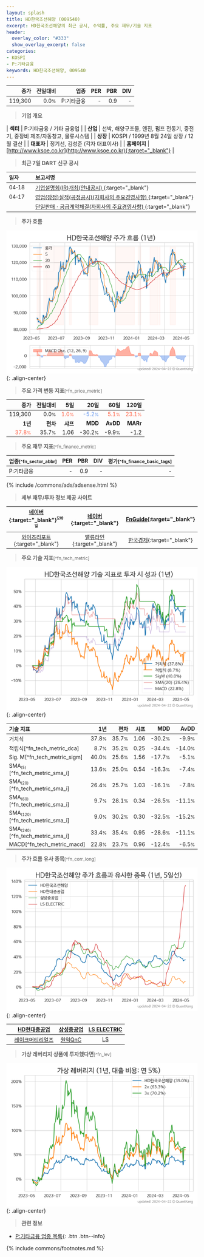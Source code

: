 ```yaml
---
layout: splash
title: HD한국조선해양 (009540)
excerpt: HD한국조선해양의 최근 공시, 수익률, 주요 재무/기술 지표
header:
  overlay_color: "#333"
  show_overlay_excerpt: false
categories:
- KOSPI
- P:기타금융
keywords: HD한국조선해양, 009540
---
```


| **종가** | **전일대비** | **업종** | **PER** | **PBR** | **DIV** |
| -------: | -----------: | -------: | ------: | ------: | ------: |
| 119,300 | 0.0<small>%</small> | P:기타금융 | - | 0.9 | - |

<!-- more -->


> **기업 개요**<a id="company"></a>

| <span style="white-space:nowrap;">**섹터**</span> | P:기타금융 / 기타 금융업 |
| <span style="white-space:nowrap;">**산업**</span> | 선박, 해양구조물, 엔진, 펌프 전동기, 중전기, 중장비 제조/자동창고, 물류시스템 |
| <span style="white-space:nowrap;">**상장**</span> | KOSPI / 1999년 8월 24일 상장 / 12월 결산 |
| <span style="white-space:nowrap;">**대표자**</span> | 정기선, 김성준 (각자 대표이사) |
| <span style="white-space:nowrap;">**홈페이지**</span> | [http://www.ksoe.co.kr](http://www.ksoe.co.kr){:target="_blank"} |


> **최근 7일 DART 신규 공시**<a id="dart"></a>

| **일자** |      | **보고서명** |
| :------- | :--- | :----------- |
| 04&#x2011;18 | | [기업설명회(IR)개최(안내공시)              ](https://dart.fss.or.kr/dsaf001/main.do?rcpNo=20240418800378){:target="_blank"} |
| 04&#x2011;17 | | [영업(잠정)실적(공정공시)(자회사의 주요경영사항)              ](https://dart.fss.or.kr/dsaf001/main.do?rcpNo=20240417800467){:target="_blank"} |
|  | | [단일판매ㆍ공급계약체결(자회사의 주요경영사항)              ](https://dart.fss.or.kr/dsaf001/main.do?rcpNo=20240417800113){:target="_blank"} |


> **주가 흐름**<a id="price"></a>

![009540](/stock/images/009540.png){: .align-center}


> **주요 가격 변동 지표**<small>[^fn_price_metric]</small>

| **종가** | **전일대비** | **5일** | **20일** | **60일** | **120일** |
| -------: | -----------: | ------: | -------: | -------: | --------: |
| 119,300 | 0.0<small>%</small> | <span style="color: tomato">1.0<small>%</small></span> | <span style="color: cornflowerblue">-5.2<small>%</small></span> | <span style="color: tomato">5.1<small>%</small></span> | <span style="color: tomato">23.1<small>%</small></span> |
| **1년** | **편차** | **샤프** | **MDD** | **AvDD** | **MARr** |
| <span style="color: tomato">37.8<small>%</small></span> | 35.7<small>%</small> | 1.06 | -30.2<small>%</small> | -9.9<small>%</small> | -1.2 |


> **주요 재무 지표**<small>[^fn_finance_metric]</small>

| **업종**<small>[^fn_sector_abbr]</small> | **PER** | **PBR** | **DIV** | **평가**<small>[^fn_finance_basic_tags]</small> |
| :--------------------------------------- | ------: | ------: | ------: | ----------------------------------------------: |
| P:기타금융 | - | 0.9 | - | - |



{% include /commons/ads/adsense.html %}

> **세부 재무/투자 정보 제공 사이트**

| [네이버](https://m.stock.naver.com/domestic/stock/009540/finance/summary){:target="_blank"}<sup><small>모바일</small></sup> | [네이버](https://finance.naver.com/item/coinfo.naver?code=009540){:target="_blank"} | [FnGuide](https://comp.fnguide.com/SVO2/ASP/SVD_Invest.asp?gicode=A009540&MenuYn=Y){:target="_blank"} |
| :---: | :---: | :---: |
| [와이즈리포트](https://comp.wisereport.co.kr/company/c1040001.aspx?cmp_cd=009540){:target="_blank"} | [밸류라인](https://www.valueline.co.kr/finance/summary/009540){:target="_blank"} | [한국경제](https://markets.hankyung.com/stock/009540/financial-summary){:target="_blank"} |


> **주요 기술 지표**<small>[^fn_tech_metric]</small>


![009540](/stock/images/009540_tech.png){: .align-center}

| **기술 지표** | **1년** | **편차** | **샤프** | **MDD** | **AvDD** |
| :------------ | ------: | -----------: | -------: | ------: | -------: |
| 거치식 | 37.8<small>%</small> | 35.7<small>%</small> | 1.06 | -30.2<small>%</small> | -9.9<small>%</small> |
| 적립식[^fn_tech_metric_dca] | 8.7<small>%</small> | 35.2<small>%</small> | 0.25 | -34.4<small>%</small> | -14.0<small>%</small> |
| Sig. M[^fn_tech_metric_sigm] | 40.0<small>%</small> | 25.6<small>%</small> | 1.56 | -17.7<small>%</small> | -5.1<small>%</small> |
| SMA<small><sub>(5)</sub></small>[^fn_tech_metric_sma_i] | 13.6<small>%</small> | 25.0<small>%</small> | 0.54 | -16.3<small>%</small> | -7.4<small>%</small> |
| SMA<small><sub>(20)</sub></small>[^fn_tech_metric_sma_i] | 26.4<small>%</small> | 25.7<small>%</small> | 1.03 | -16.1<small>%</small> | -7.8<small>%</small> |
| SMA<small><sub>(60)</sub></small>[^fn_tech_metric_sma_i] | 9.7<small>%</small> | 28.1<small>%</small> | 0.34 | -26.5<small>%</small> | -11.1<small>%</small> |
| SMA<small><sub>(120)</sub></small>[^fn_tech_metric_sma_i] | 9.0<small>%</small> | 30.2<small>%</small> | 0.30 | -32.5<small>%</small> | -15.2<small>%</small> |
| SMA<small><sub>(240)</sub></small>[^fn_tech_metric_sma_i] | 33.4<small>%</small> | 35.4<small>%</small> | 0.95 | -28.6<small>%</small> | -11.1<small>%</small> |
| MACD[^fn_tech_metric_macd] | 22.8<small>%</small> | 23.7<small>%</small> | 0.96 | -12.4<small>%</small> | -6.5<small>%</small> |


> **주가 흐름 유사 종목**<a id="corr"></a><small>[^fn_corr_long]</small>

![009540](/stock/images/009540_corr.png){: .align-center}

|       | [HD현대중공업](/329180/) | [삼성중공업](/010140/) | [LS ELECTRIC](/010120/) |
| :---: | :------------------------------------: | :------------------------------------: | :------------------------------------: |
|       | [레이크머티리얼즈](/281740/) | [원익QnC](/074600/) | [LS](/006260/) |


> **가상 레버리지 상품에 투자했다면**<a id="2x"></a><small>[^fn_lev]</small>

![009540](/stock/images/009540_2x.png){: .align-center}


> **관련 정보**

- [P:기타금융 업종 목록](/stats/sector/kospi_업종_기타금융_종목/){: .btn .btn--info}

{% include commons/footnotes.md %}